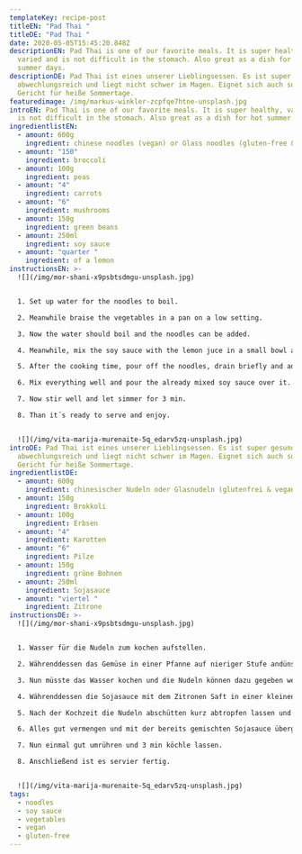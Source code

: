 ```yaml
---
templateKey: recipe-post
titleEN: "Pad Thai "
titleDE: "Pad Thai "
date: 2020-05-05T15:45:20.848Z
descriptionEN: Pad Thai is one of our favorite meals. It is super healthy,
  varied and is not difficult in the stomach. Also great as a dish for hot
  summer days.
descriptionDE: Pad Thai ist eines unserer Lieblingsessen. Es ist super gesund,
  abwechlungsreich und liegt nicht schwer im Magen. Eignet sich auch super als
  Gericht für heiße Sommertage.
featuredimage: /img/markus-winkler-zcpfqe7htne-unsplash.jpg
introEN: Pad Thai is one of our favorite meals. It is super healthy, varied and
  is not difficult in the stomach. Also great as a dish for hot summer days.
ingredientlistEN:
  - amount: 600g
    ingredient: chinese noodles (vegan) or Glass noodles (gluten-free & vegan)
  - amount: "150"
    ingredient: broccoli
  - amount: 100g
    ingredient: peas
  - amount: "4"
    ingredient: carrots
  - amount: "6"
    ingredient: mushrooms
  - amount: 150g
    ingredient: green beans
  - amount: 250ml
    ingredient: soy sauce
  - amount: "quarter "
    ingredient: of a lemon
instructionsEN: >-
  ![](/img/mor-shani-x9psbtsdmgu-unsplash.jpg)


  1. Set up water for the noodles to boil.

  2. Meanwhile braise the vegetables in a pan on a low setting.

  3. Now the water should boil and the noodles can be added.

  4. Meanwhile, mix the soy sauce with the lemon juce in a small bowl and season with spices of your choice. We recommend not using salt, because the soy sauce is quite salty.

  5. After the cooking time, pour off the noodles, drain briefly and add to the vegetables.

  6. Mix everything well and pour the already mixed soy sauce over it.

  7. Now stir well and let simmer for 3 min.

  8. Than it´s ready to serve and enjoy.


  ![](/img/vita-marija-murenaite-5q_edarv5zq-unsplash.jpg)
introDE: Pad Thai ist eines unserer Lieblingsessen. Es ist super gesund,
  abwechlungsreich und liegt nicht schwer im Magen. Eignet sich auch super als
  Gericht für heiße Sommertage.
ingredientlistDE:
  - amount: 600g
    ingredient: chinesischer Nudeln oder Glasnudeln (glutenfrei & vegan)
  - amount: 150g
    ingredient: Brokkoli
  - amount: 100g
    ingredient: Erbsen
  - amount: "4"
    ingredient: Karotten
  - amount: "6"
    ingredient: Pilze
  - amount: 150g
    ingredient: grüne Bohnen
  - amount: 250ml
    ingredient: Sojasauce
  - amount: "viertel "
    ingredient: Zitrone
instructionsDE: >-
  ![](/img/mor-shani-x9psbtsdmgu-unsplash.jpg)


  1. Wasser für die Nudeln zum kochen aufstellen.

  2. Währenddessen das Gemüse in einer Pfanne auf nieriger Stufe andünsten.

  3. Nun müsste das Wasser kochen und die Nudeln können dazu gegeben werden.

  4. Währenddessen die Sojasauce mit dem Zitronen Saft in einer kleinen Schale mischen und würzen mit Gewürzen nach Wahl, wir empfehlen auf Salz zu verzichten, da die Sojasauce sehr salzig ist.

  5. Nach der Kochzeit die Nudeln abschütten kurz abtropfen lassen und zu dem Gemüse geben.

  6. Alles gut vermengen und mit der bereits gemischten Sojasauce übergießen.

  7. Nun einmal gut umrühren und 3 min köchle lassen.

  8. Anschließend ist es servier fertig.


  ![](/img/vita-marija-murenaite-5q_edarv5zq-unsplash.jpg)
tags:
  - noodles
  - soy sauce
  - vegetables
  - vegan
  - gluten-free
---
```

